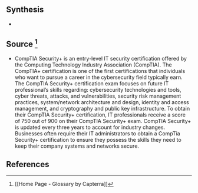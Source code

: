 ## Synthesis
- 
## Source [^1]
- CompTIA Security+ is an entry-level IT security certification offered by the Computing Technology Industry Association (CompTIA). The CompTIA+ certification is one of the first certifications that individuals who want to pursue a career in the cybersecurity field typically earn. The CompTIA Security+ certification exam focuses on future IT professional’s skills regarding: cybersecurity technologies and tools, cyber threats, attacks, and vulnerabilities, security risk management practices, system/network architecture and design, identity and access management, and cryptography and public key infrastructure. To obtain their CompTIA Security+ certification, IT professionals receive a score of 750 out of 900 on their CompTIA Security+ exam. CompTIA Security+ is updated every three years to account for industry changes. Businesses often require their IT administrators to obtain a CompTia Security+ certification to ensure they possess the skills they need to keep their company systems and networks secure.
## References

[^1]: [[Home Page - Glossary by Capterra]]
